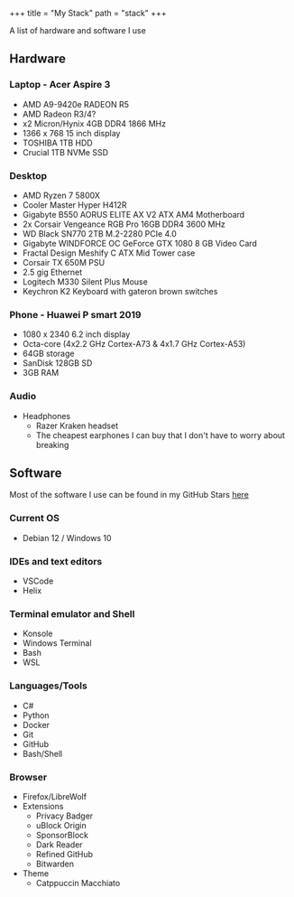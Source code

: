 +++
title = "My Stack"
path = "stack"
+++

A list of hardware and software I use

## Hardware

### Laptop - Acer Aspire 3

- AMD A9-9420e RADEON R5
- AMD Radeon R3/4?
- x2 Micron/Hynix 4GB DDR4 1866 MHz
- 1366 x 768 15 inch display
- TOSHIBA 1TB HDD
- Crucial 1TB NVMe SSD

### Desktop

- AMD Ryzen 7 5800X
- Cooler Master Hyper H412R
- Gigabyte B550 AORUS ELITE AX V2 ATX AM4 Motherboard
- 2x Corsair Vengeance RGB Pro 16GB DDR4 3600 MHz
- WD Black SN770 2TB M.2-2280 PCIe 4.0
- Gigabyte WINDFORCE OC GeForce GTX 1080 8 GB Video Card
- Fractal Design Meshify C ATX Mid Tower case
- Corsair TX 650M PSU
- 2.5 gig Ethernet
- Logitech M330 Silent Plus Mouse
- Keychron K2 Keyboard with gateron brown switches

### Phone - Huawei P smart 2019

- 1080 x 2340 6.2 inch display
- Octa-core (4x2.2 GHz Cortex-A73 & 4x1.7 GHz Cortex-A53)
- 64GB storage
- SanDisk 128GB SD
- 3GB RAM

### Audio

- Headphones
  - Razer Kraken headset
  - The cheapest earphones I can buy that I don't have to worry about breaking

## Software

Most of the software I use can be found in my GitHub Stars [here](https://github.com/stars/CrimsonTome/lists/my-stack)

### Current OS

- Debian 12 / Windows 10

### IDEs and text editors

- VSCode
- Helix

### Terminal emulator and Shell

- Konsole
- Windows Terminal
- Bash
- WSL

### Languages/Tools

- C#
- Python
- Docker
- Git
- GitHub
- Bash/Shell

### Browser

- Firefox/LibreWolf
- Extensions
  - Privacy Badger
  - uBlock Origin
  - SponsorBlock
  - Dark Reader
  - Refined GitHub
  - Bitwarden
- Theme
  - Catppuccin Macchiato
